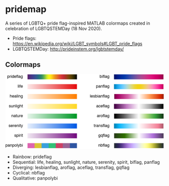 # pridemap
A series of LGBTQ+ pride flag-inspired MATLAB colormaps created in celebration of LGBTQSTEMDay (18 Nov 2020).

- Pride flags: https://en.wikipedia.org/wiki/LGBT_symbols#LGBT_pride_flags
- LGBTQSTEMDay: http://prideinstem.org/lgbtstemday/


## Colormaps
![Overview of colourmaps available](https://github.com/tricialyjun/pridemap/blob/main/figures/overview.png)

- Rainbow: prideflag
- Sequential: life, healing, sunlight, nature, serenity, spirit, biflag, panflag
- Diverging: lesbianflag, aroflag, aceflag, transflag, gqflag
- Cyclical: nbflag
- Qualitative: panpolybi
